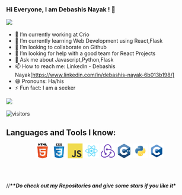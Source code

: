 ### Hi Everyone, I am Debashis Nayak ! 👋

![](https://activity-graph.herokuapp.com/graph?username=deb2000-sudo&theme=react-dark&hide_border=true&area=true)

- 🔭 I’m currently working at Crio
- 🌱 I’m currently learning Web Development using React,Flask
- 👯 I’m looking to collaborate on Github
- 🤔 I’m looking for help with a good team for React Projects
- 💬 Ask me about Javascript,Python,Flask
- 📫 How to reach me: Linkedln - Debashis Nayak[https://www.linkedin.com/in/debashis-nayak-6b013b198/]
- 😄 Pronouns: Ha/his
- ⚡ Fun fact: I am a seeker

<img src="https://github-readme-stats.vercel.app/api?username=deb2000-sudo&&show_icons=true&title_color=ffffff&icon_color=bb2acf&text_color=daf7dc&bg_color=151515">




![visitors](https://visitor-badge.glitch.me/badge?page_id=debashis2000-sudo.visitor-badge)

## Languages and Tools I know:

<p align="center">
<code><img height="40" src="https://raw.githubusercontent.com/github/explore/80688e429a7d4ef2fca1e82350fe8e3517d3494d/topics/html/html.png"></code>
<code><img height="40" src="https://raw.githubusercontent.com/github/explore/80688e429a7d4ef2fca1e82350fe8e3517d3494d/topics/css/css.png"></code>
<code><img height="40" src="https://raw.githubusercontent.com/github/explore/80688e429a7d4ef2fca1e82350fe8e3517d3494d/topics/javascript/javascript.png"></code>
<code><img height="40" src="https://raw.githubusercontent.com/github/explore/80688e429a7d4ef2fca1e82350fe8e3517d3494d/topics/react/react.png"></code>
<code><img height="40" src="https://raw.githubusercontent.com/github/explore/80688e429a7d4ef2fca1e82350fe8e3517d3494d/topics/redux/redux.png"></code>
<!--<code><img height="40" src="https://raw.githubusercontent.com/github/explore/80688e429a7d4ef2fca1e82350fe8e3517d3494d/topics/nodejs/nodejs.png"></code>-->
 <code><img height="40" src="https://raw.githubusercontent.com/github/explore/80688e429a7d4ef2fca1e82350fe8e3517d3494d/topics/cpp/cpp.png"></code>
 <code><img height="40" src="https://raw.githubusercontent.com/github/explore/80688e429a7d4ef2fca1e82350fe8e3517d3494d/topics/python/python.png"></code>
<code><img height="40" src="https://raw.githubusercontent.com/github/explore/80688e429a7d4ef2fca1e82350fe8e3517d3494d/topics/c/c.png"></code>
</p>
</br>
</br>

//<b>**_Do check out my Repositories and give some stars if you like it_*</b>
